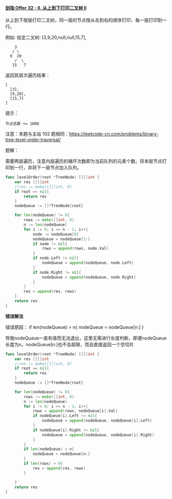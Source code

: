 #### [剑指 Offer 32 - II. 从上到下打印二叉树 II](https://leetcode.cn/problems/cong-shang-dao-xia-da-yin-er-cha-shu-ii-lcof/)

从上到下按层打印二叉树，同一层的节点按从左到右的顺序打印，每一层打印到一行。

 

例如:
给定二叉树: [3,9,20,null,null,15,7],

```
	3
   / \
  9  20
    /  \
   15   7
```

返回其层次遍历结果：

```
[
  [3],
  [9,20],
  [15,7]
]
```


提示：

```
节点总数 <= 1000
```

注意：本题与主站 102 题相同：https://leetcode-cn.com/problems/binary-tree-level-order-traversal/



题解：

需要两层遍历，注意内层遍历的循环次数即为当前队列的元素个数。将本层节点打印到一行，并将下一层节点加入队列。

```go
func levelOrder(root *TreeNode) [][]int {
    var res [][]int
    //res := make([][]int, 0)
    if root == nil{
        return res
    }
	nodeQueue := []*TreeNode{root}

    for len(nodeQueue) != 0{
        rows := make([]int, 0)
        n := len(nodeQueue)
        for i := 0; i <= n - 1; i++{
            node := nodeQueue[0]
            nodeQueue = nodeQueue[1:]
            if node != nil{
                rows = append(rows, node.Val)
            }
            if node.Left != nil{
                nodeQueue = append(nodeQueue, node.Left)
            }
            if node.Right != nil{
                nodeQueue = append(nodeQueue, node.Right)
            }
        }
        res = append(res, rows)
    }
	return res
}
```


**错误解法**

错误原因：
        if len(nodeQueue) > n{
            nodeQueue = nodeQueue[n:]
        }

 导致nodeQueue一直有值而无法退出，这里无需进行长度判断，即便nodeQueue长度为n，nodeQueue[n:]也不会超限，而会直接返回一个空切片

```go
func levelOrder(root *TreeNode) [][]int {
    var res [][]int
    //res := make([][]int, 0)
    if root == nil{
        return res
    }
    nodeQueue := []*TreeNode{root}

    for len(nodeQueue) != 0{
        rows := make([]int, 0)
        n := len(nodeQueue)
        for i := 0; i <= n - 1; i++{
            rows = append(rows, nodeQueue[i].Val)
            if nodeQueue[i].Left != nil{
                nodeQueue = append(nodeQueue, nodeQueue[i].Left)
            }
            if nodeQueue[i].Right != nil{
                nodeQueue = append(nodeQueue, nodeQueue[i].Right)
            }
        }
        if len(nodeQueue) > n{
            nodeQueue = nodeQueue[n:]
        }
        if len(rows) > 0{
            res = append(res, rows) 
        }

    }
    return res
}
```
